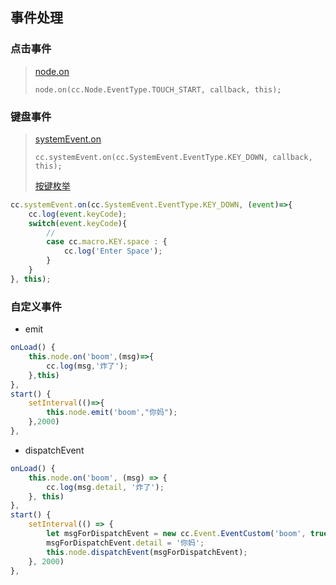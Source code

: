 <!-- 
title: 01-Cocos2D入门
sort: 
--> 

## 事件处理

### 点击事件

> [node.on](https://docs.cocos.com/creator/api/zh/classes/Node.html#on)
>
> `node.on(cc.Node.EventType.TOUCH_START, callback, this);`

### 键盘事件

> [systemEvent.on](https://docs.cocos.com/creator/api/zh/classes/SystemEvent.html?h=cc.systemevent.on)
>
> `cc.systemEvent.on(cc.SystemEvent.EventType.KEY_DOWN, callback, this);`
>
> [按键枚举](https://docs.cocos.com/creator/api/zh/enums/macro.KEY.html)

```js
cc.systemEvent.on(cc.SystemEvent.EventType.KEY_DOWN, (event)=>{
    cc.log(event.keyCode);
    switch(event.keyCode){
        //
        case cc.macro.KEY.space : {
            cc.log('Enter Space');
        }
    }
}, this);
```

### 自定义事件

- emit

```js
onLoad() {
    this.node.on('boom',(msg)=>{
        cc.log(msg,'炸了');
    },this)
},
start() {
    setInterval(()=>{
        this.node.emit('boom',"你妈");
    },2000)
},
```

- dispatchEvent

```js
onLoad() {
    this.node.on('boom', (msg) => {
        cc.log(msg.detail, '炸了');
    }, this)
},
start() {
    setInterval(() => {
        let msgForDispatchEvent = new cc.Event.EventCustom('boom', true);
        msgForDispatchEvent.detail = '你妈';
        this.node.dispatchEvent(msgForDispatchEvent);
    }, 2000)
},
```

